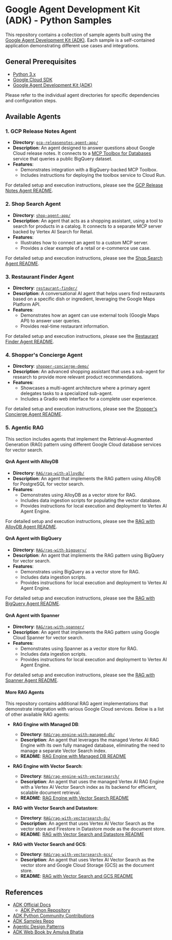 # Google Agent Development Kit (ADK) - Python Samples

This repository contains a collection of sample agents built using the [Google Agent Development Kit (ADK)](https://developers.google.com/agent-development-kit). Each sample is a self-contained application demonstrating different use cases and integrations.

## General Prerequisites

-   [Python 3.x](https://www.python.org/)
-   [Google Cloud SDK](https://cloud.google.com/sdk/docs/install)
-   [Google Agent Development Kit (ADK)](https://developers.google.com/agent-development-kit/docs)

Please refer to the individual agent directories for specific dependencies and configuration steps.

## Available Agents

### 1. GCP Release Notes Agent

-   **Directory**: [`gcp-releasenotes-agent-app/`](./gcp-releasenotes-agent-app/)
-   **Description**: An agent designed to answer questions about Google Cloud release notes. It connects to a [MCP Toolbox for Databases](https://googleapis.github.io/genai-toolbox/getting-started/) service that queries a public BigQuery dataset.
-   **Features**:
    -   Demonstrates integration with a BigQuery-backed MCP Toolbox.
    -   Includes instructions for deploying the toolbox service to Cloud Run.

For detailed setup and execution instructions, please see the [GCP Release Notes Agent README](./gcp-releasenotes-agent-app/README.md).

### 2. Shop Search Agent

-   **Directory**: [`shop-agent-app/`](./shop-agent-app/)
-   **Description**: An agent that acts as a shopping assistant, using a tool to search for products in a catalog. It connects to a separate MCP server backed by Vertex AI Search for Retail.
-   **Features**:
    -   Illustrates how to connect an agent to a custom MCP server.
    -   Provides a clear example of a retail or e-commerce use case.

For detailed setup and execution instructions, please see the [Shop Search Agent README](./shop-agent-app/README.md).

### 3. Restaurant Finder Agent

-   **Directory**: [`restaurant-finder/`](./restaurant-finder/)
-   **Description**: A conversational AI agent that helps users find restaurants based on a specific dish or ingredient, leveraging the Google Maps Platform API.
-   **Features**:
    -   Demonstrates how an agent can use external tools (Google Maps API) to answer user queries.
    -   Provides real-time restaurant information.

For detailed setup and execution instructions, please see the [Restaurant Finder Agent README](./restaurant-finder/README.md).

### 4. Shopper's Concierge Agent

-   **Directory**: [`shopper-concierge-demo/`](./shopper-concierge-demo/)
-   **Description**: An advanced shopping assistant that uses a sub-agent for research to provide more relevant product recommendations.
-   **Features**:
    -   Showcases a multi-agent architecture where a primary agent delegates tasks to a specialized sub-agent.
    -   Includes a Gradio web interface for a complete user experience.

For detailed setup and execution instructions, please see the [Shopper's Concierge Agent README](./shopper-concierge-demo/README.md).

### 5. Agentic RAG

This section includes agents that implement the Retrieval-Augmented Generation (RAG) pattern using different Google Cloud database services for vector search.

#### QnA Agent with AlloyDB

-   **Directory**: [`RAG/rag-with-alloydb/`](./RAG/rag-with-alloydb/)
-   **Description**: An agent that implements the RAG pattern using AlloyDB for PostgreSQL for vector search.
-   **Features**:
    -   Demonstrates using AlloyDB as a vector store for RAG.
    -   Includes data ingestion scripts for populating the vector database.
    -   Provides instructions for local execution and deployment to Vertex AI Agent Engine.

For detailed setup and execution instructions, please see the [RAG with AlloyDB Agent README](./RAG/rag-with-alloydb/README.md).

#### QnA Agent with BigQuery

-   **Directory**: [`RAG/rag-with-bigquery/`](./RAG/rag-with-bigquery/)
-   **Description**: An agent that implements the RAG pattern using BigQuery for vector search.
-   **Features**:
    -   Demonstrates using BigQuery as a vector store for RAG.
    -   Includes data ingestion scripts.
    -   Provides instructions for local execution and deployment to Vertex AI Agent Engine.

For detailed setup and execution instructions, please see the [RAG with BigQuery Agent README](./RAG/rag-with-bigquery/README.md).

#### QnA Agent with Spanner

-   **Directory**: [`RAG/rag-with-spanner/`](./RAG/rag-with-spanner/)
-   **Description**: An agent that implements the RAG pattern using Google Cloud Spanner for vector search.
-   **Features**:
    -   Demonstrates using Spanner as a vector store for RAG.
    -   Includes data ingestion scripts.
    -   Provides instructions for local execution and deployment to Vertex AI Agent Engine.

For detailed setup and execution instructions, please see the [RAG with Spanner Agent README](./RAG/rag-with-spanner/README.md).

#### More RAG Agents

This repository contains additional RAG agent implementations that demonstrate integration with various Google Cloud services. Below is a list of other available RAG agents:

-   **RAG Engine with Managed DB**:
    -   **Directory**: [`RAG/rag-engine-with-managed-db/`](./RAG/rag-engine-with-managed-db/)
    -   **Description**: An agent that leverages the managed Vertex AI RAG Engine with its own fully managed database, eliminating the need to manage a separate Vector Search index.
    -   **README**: [RAG Engine with Managed DB README](./RAG/rag-engine-with-managed-db/README.md)

-   **RAG Engine with Vector Search**:
    -   **Directory**: [`RAG/rag-engine-with-vectorsearch/`](./RAG/rag-engine-with-vectorsearch/)
    -   **Description**: An agent that uses the managed Vertex AI RAG Engine with a Vertex AI Vector Search index as its backend for efficient, scalable document retrieval.
    -   **README**: [RAG Engine with Vector Search README](./RAG/rag-engine-with-vectorsearch/README.md)

-   **RAG with Vector Search and Datastore**:
    -   **Directory**: [`RAG/rag-with-vectorsearch-ds/`](./RAG/rag-with-vectorsearch-ds/)
    -   **Description**: An agent that uses Vertex AI Vector Search as the vector store and Firestore in Datastore mode as the document store.
    -   **README**: [RAG with Vector Search and Datastore README](./RAG/rag-with-vectorsearch-ds/README.md)

-   **RAG with Vector Search and GCS**:
    -   **Directory**: [`RAG/rag-with-vectorsearch-gcs/`](./RAG/rag-with-vectorsearch-gcs/)
    -   **Description**: An agent that uses Vertex AI Vector Search as the vector store and Google Cloud Storage (GCS) as the document store.
    -   **README**: [RAG with Vector Search and GCS README](./RAG/rag-with-vectorsearch-gcs/README.md)

## References

-   [ADK Official Docs](https://google.github.io/adk-docs/)
    -   [ADK Python Repository](https://github.com/google/adk-python)
-   [ADK Python Community Contributions](https://github.com/google/adk-python-community)
-   [ADK Samples Repo](https://github.com/google/adk-samples)
-   [Agentic Design Patterns](https://docs.google.com/document/d/1rsaK53T3Lg5KoGwvf8ukOUvbELRtH-V0LnOIFDxBryE/preview?tab=t.0#heading=h.pxcur8v2qagu)
-   [ADK Web Book by Amulya Bhatia](https://iamulya.one/tags/agent-development-kit/)
